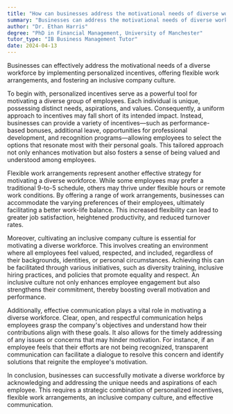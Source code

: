 ```yaml
---
title: "How can businesses address the motivational needs of diverse workforces?"
summary: "Businesses can address the motivational needs of diverse workforces through personalised incentives, flexible work arrangements, and inclusive company culture."
author: "Dr. Ethan Harris"
degree: "PhD in Financial Management, University of Manchester"
tutor_type: "IB Business Management Tutor"
date: 2024-04-13
---
```


Businesses can effectively address the motivational needs of a diverse workforce by implementing personalized incentives, offering flexible work arrangements, and fostering an inclusive company culture.

To begin with, personalized incentives serve as a powerful tool for motivating a diverse group of employees. Each individual is unique, possessing distinct needs, aspirations, and values. Consequently, a uniform approach to incentives may fall short of its intended impact. Instead, businesses can provide a variety of incentives—such as performance-based bonuses, additional leave, opportunities for professional development, and recognition programs—allowing employees to select the options that resonate most with their personal goals. This tailored approach not only enhances motivation but also fosters a sense of being valued and understood among employees.

Flexible work arrangements represent another effective strategy for motivating a diverse workforce. While some employees may prefer a traditional 9-to-5 schedule, others may thrive under flexible hours or remote work conditions. By offering a range of work arrangements, businesses can accommodate the varying preferences of their employees, ultimately facilitating a better work-life balance. This increased flexibility can lead to greater job satisfaction, heightened productivity, and reduced turnover rates.

Moreover, cultivating an inclusive company culture is essential for motivating a diverse workforce. This involves creating an environment where all employees feel valued, respected, and included, regardless of their backgrounds, identities, or personal circumstances. Achieving this can be facilitated through various initiatives, such as diversity training, inclusive hiring practices, and policies that promote equality and respect. An inclusive culture not only enhances employee engagement but also strengthens their commitment, thereby boosting overall motivation and performance.

Additionally, effective communication plays a vital role in motivating a diverse workforce. Clear, open, and respectful communication helps employees grasp the company's objectives and understand how their contributions align with these goals. It also allows for the timely addressing of any issues or concerns that may hinder motivation. For instance, if an employee feels that their efforts are not being recognized, transparent communication can facilitate a dialogue to resolve this concern and identify solutions that reignite the employee's motivation.

In conclusion, businesses can successfully motivate a diverse workforce by acknowledging and addressing the unique needs and aspirations of each employee. This requires a strategic combination of personalized incentives, flexible work arrangements, an inclusive company culture, and effective communication.
    